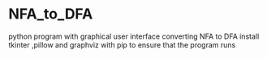 # NFA_to_DFA
python program with graphical user interface converting NFA to DFA
install tkinter ,pillow and graphviz with pip to ensure that the program runs
